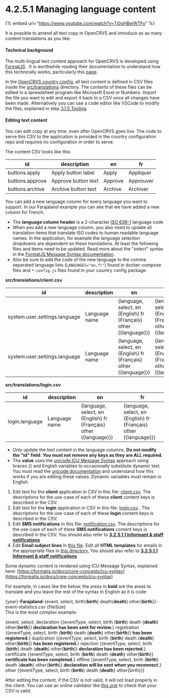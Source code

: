 # 4.2.5.1 Managing language content



{% embed url="https://www.youtube.com/watch?v=Ti0qHBwWTFo" %}

It is possible to amend all text copy in OpenCRVS and introduce as as many content translations as you like.

#### **Technical background**

The multi-lingual text content approach for OpenCRVS is developed using [FormatJS](https://formatjs.io/) . It is worthwhile reading their documentation to understand how this technically works, particularly this [page](https://formatjs.io/docs/core-concepts/basic-internationalization-principles).

In the [OpenCRVS country config](https://github.com/opencrvs/opencrvs-countryconfig), all text content is defined in CSV files inside the [src/translations](https://github.com/opencrvs/opencrvs-countryconfig/tree/master/src/translations) directory. The contents of these files can be edited in a spreadsheet program like Microsoft Excel or Numbers. Import the file you want to edit and export it back to a CSV once all changes have been made. Alternatively you can use a code editor like VSCode to modify the files, explained in step [3.1.5 Tooling](../../../3.1-set-up-a-development-environment/3.1.5-tooling/).

#### **Editing text content**

You can edit copy at any time, even after OpenCRVS goes live. The code to serve this CSV to the application is provided in the country configuration repo and requires no configuration in order to serve.

The content CSV looks like this:

| id              | description         | en      | fr        |
| --------------- | ------------------- | ------- | --------- |
| buttons.apply   | Apply button label  | Apply   | Appliquer |
| buttons.approve | Approve button text | Approve | Approuver |
| buttons.archive | Archive button text | Archive | Archiver  |

You can add a new language column for every language you want to support. In our Farajaland example you can see that we have added a new column for French.

* The **language column header** is a 2-character [ISO 639-1](https://en.wikipedia.org/wiki/List\_of\_ISO\_639-1\_codes) language code
* When you add a new language column, you also need to update all translation items that translate ISO codes to human readable language names. In the application, for example the language selection dropdowns are dependent on these translations. At least the following files and items need to be updated. Read more about the "select" syntax in the [FormatJS Message Syntax documentation](https://formatjs.io/docs/core-concepts/icu-syntax#select-format).
* Also be sure to add the code of the new language to the comma separated language lists (`LANGUAGES="en,fr"`) found in docker-compose files and `*-config.js` files found in your country config package.

**src/translations/client.csv**

| id                            | description   | en                                                                  | fr                                                                  |
| ----------------------------- | ------------- | ------------------------------------------------------------------- | ------------------------------------------------------------------- |
| system.user.settings.language | Language name | {language, select, en {English} fr {Français} other \{{language\}}} | {language, select, en {English} fr {Français} other \{{language\}}} |
| system.user.settings.language | Language name | {language, select, en {English} fr {Français} other \{{language\}}} | {language, select, en {English} fr {Français} other \{{language\}}} |

**src/translations/login.csv**

| id             | description   | en                                                                  | fr                                                                  |
| -------------- | ------------- | ------------------------------------------------------------------- | ------------------------------------------------------------------- |
| login.language | Language name | {language, select, en {English} fr {Français} other \{{language\}}} | {language, select, en {English} fr {Français} other \{{language\}}} |



* Only update the text content in the language columns. **Do not modify the "id" field**. **You must not remove any keys as they are ALL required.**
* The **value** uses the [unicode ICU Message Syntax](https://unicode-org.github.io/icu/userguide/format\_parse/messages/) approach using braces {} and English variables to occasionally substitute dynamic text. You must read the [unicode documentation](https://unicode-org.github.io/icu/userguide/format\_parse/messages/) and understand how this works if you are editing these values. Dynamic variables must remain in English.

1. Edit text for the **client** application in CSV in this file: [client.csv](https://github.com/opencrvs/opencrvs-countryconfig/blob/master/src/translations/client.csv). The descriptions for the use-case of each of these **client** content keys is described in the CSV.
2. Edit text for the **login** application in CSV in this file: [login.csv](https://github.com/opencrvs/opencrvs-countryconfig/blob/master/src/translations/login.csv) . The descriptions for the use-case of each of these **login** content keys is described in the CSV.
3. Edit **SMS notifications** in this file: [notification.csv](https://github.com/opencrvs/opencrvs-countryconfig/blob/master/src/translations/notification.csv). The descriptions for the use-case of each of these **SMS notifications** content keys is described in the CSV.  You should also refer to [**3.2.5.1.1 Informant & staff notifications**](3.3.3-provision-a-comms-gateway.md)
4. Edit **Email subject lines** in [this file](https://github.com/opencrvs/opencrvs-countryconfig/blob/2748b0c86f42f20dd3a053610ed33b6d94593768/src/api/notification/email-templates/index.ts#L122). Edit all **HTML templates** for emails in the appropriate files in [this directory.](https://github.com/opencrvs/opencrvs-countryconfig/tree/develop/src/api/notification/email-templates)  You should also refer to [**3.2.5.1.1 Informant & staff notifications**](3.3.3-provision-a-comms-gateway.md)

Some dynamic content is rendered using ICU Message Syntax, explained here: [https://formatjs.io/docs/core-concepts/icu-syntax](https://formatjs.io/docs/core-concepts/icu-syntax)

For example, in cases like the below, the areas in **bold** are the areas to translate and you leave the rest of the syntax in English as it is code:

{year}-**Farajaland**-{event, select, birth{**birth**} death{**death**} other{**birth**\}}-event-statistics.csv {fileSize}\
This is the most complex example:

{event, select, declaration \{{eventType, select, birth {**birth**} death {**death**} other{**birth**\}} **declaration has been sent for review.**} registration \{{eventType, select, birth {**birth**} death {**death**} other{**birth**\}} **has been registered.**} duplication \{{eventType, select, birth {**birth**} death {**death**} other{**birth**\}} **has been registered.**} rejection \{{eventType, select, birth {**birth**} death {**death**} other{**birth**\}} **declaration has been rejected.**} certificate \{{eventType, select, birth {**birth**} death {**death**} other{**birth**\}} **certificate has been completed.**} offline \{{eventType, select, birth {**birth**} death {**death**} other{**birth**\}} **declaration will be sent when you reconnect.**} other \{{eventType, select, birth {**birth**} death {**death**} other{birth\}}}

After editing the content, if the CSV is not valid, it will not load properly in the client. You can use an online validator like [this one](https://csvlint.io/) to check that your CSV is valid.&#x20;

####

